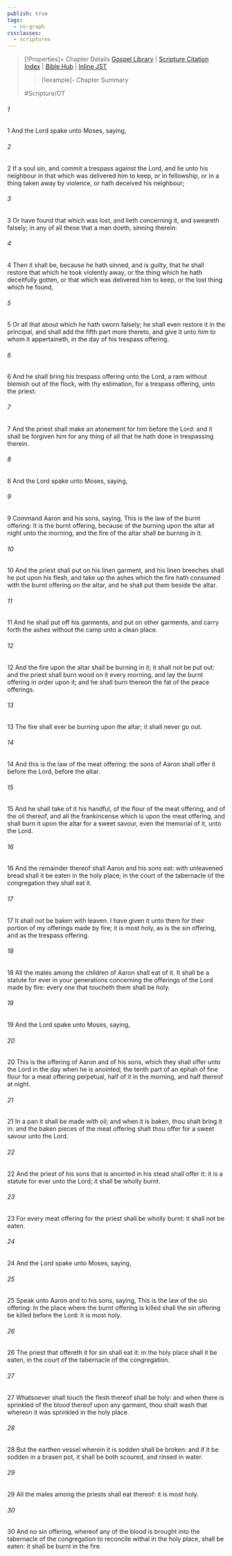 ```yaml
---
publish: true
tags:
  - no-graph
cssclasses:
  - scriptures
---
```

>[!Properties]+ Chapter Details
>[Gospel Library](https://churchofjesuschrist.org/study/scriptures/ot/lev/6?lang=eng)    |    [Scripture Citation Index](https://scriptures.byu.edu/#06706::c06706)    |    [Bible Hub](https://biblehub.com/leviticus/6.htm)    |    [Inline JST](https://scripturetoolbox.com/html/ic/Leviticus/6.html)
>>[!example]- Chapter Summary
>> 
> 
>
>#Scripture/OT
###### 1
1 And the Lord spake unto Moses, saying,
###### 2
2 If a soul sin, and commit a trespass against the Lord, and lie unto his neighbour in that which was delivered him to keep, or in fellowship, or in a thing taken away by violence, or hath deceived his neighbour;
###### 3
3 Or have found that which was lost, and lieth concerning it, and sweareth falsely; in any of all these that a man doeth, sinning therein:
###### 4
4 Then it shall be, because he hath sinned, and is guilty, that he shall restore that which he took violently away, or the thing which he hath deceitfully gotten, or that which was delivered him to keep, or the lost thing which he found,
###### 5
5 Or all that about which he hath sworn falsely; he shall even restore it in the principal, and shall add the fifth part more thereto, and give it unto him to whom it appertaineth, in the day of his trespass offering.
###### 6
6 And he shall bring his trespass offering unto the Lord, a ram without blemish out of the flock, with thy estimation, for a trespass offering, unto the priest:
###### 7
7 And the priest shall make an atonement for him before the Lord: and it shall be forgiven him for any thing of all that he hath done in trespassing therein.
###### 8
8 And the Lord spake unto Moses, saying,
###### 9
9 Command Aaron and his sons, saying, This is the law of the burnt offering: It is the burnt offering, because of the burning upon the altar all night unto the morning, and the fire of the altar shall be burning in it.
###### 10
10 And the priest shall put on his linen garment, and his linen breeches shall he put upon his flesh, and take up the ashes which the fire hath consumed with the burnt offering on the altar, and he shall put them beside the altar.
###### 11
11 And he shall put off his garments, and put on other garments, and carry forth the ashes without the camp unto a clean place.
###### 12
12 And the fire upon the altar shall be burning in it; it shall not be put out: and the priest shall burn wood on it every morning, and lay the burnt offering in order upon it; and he shall burn thereon the fat of the peace offerings.
###### 13
13 The fire shall ever be burning upon the altar; it shall never go out.
###### 14
14 And this is the law of the meat offering: the sons of Aaron shall offer it before the Lord, before the altar.
###### 15
15 And he shall take of it his handful, of the flour of the meat offering, and of the oil thereof, and all the frankincense which is upon the meat offering, and shall burn it upon the altar for a sweet savour, even the memorial of it, unto the Lord.
###### 16
16 And the remainder thereof shall Aaron and his sons eat: with unleavened bread shall it be eaten in the holy place; in the court of the tabernacle of the congregation they shall eat it.
###### 17
17 It shall not be baken with leaven. I have given it unto them for their portion of my offerings made by fire; it is most holy, as is the sin offering, and as the trespass offering.
###### 18
18 All the males among the children of Aaron shall eat of it. It shall be a statute for ever in your generations concerning the offerings of the Lord made by fire: every one that toucheth them shall be holy.
###### 19
19 And the Lord spake unto Moses, saying,
###### 20
20 This is the offering of Aaron and of his sons, which they shall offer unto the Lord in the day when he is anointed; the tenth part of an ephah of fine flour for a meat offering perpetual, half of it in the morning, and half thereof at night.
###### 21
21 In a pan it shall be made with oil; and when it is baken, thou shalt bring it in: and the baken pieces of the meat offering shalt thou offer for a sweet savour unto the Lord.
###### 22
22 And the priest of his sons that is anointed in his stead shall offer it: it is a statute for ever unto the Lord; it shall be wholly burnt.
###### 23
23 For every meat offering for the priest shall be wholly burnt: it shall not be eaten.
###### 24
24 And the Lord spake unto Moses, saying,
###### 25
25 Speak unto Aaron and to his sons, saying, This is the law of the sin offering: In the place where the burnt offering is killed shall the sin offering be killed before the Lord: it is most holy.
###### 26
26 The priest that offereth it for sin shall eat it: in the holy place shall it be eaten, in the court of the tabernacle of the congregation.
###### 27
27 Whatsoever shall touch the flesh thereof shall be holy: and when there is sprinkled of the blood thereof upon any garment, thou shalt wash that whereon it was sprinkled in the holy place.
###### 28
28 But the earthen vessel wherein it is sodden shall be broken: and if it be sodden in a brasen pot, it shall be both scoured, and rinsed in water.
###### 29
29 All the males among the priests shall eat thereof: it is most holy.
###### 30
30 And no sin offering, whereof any of the blood is brought into the tabernacle of the congregation to reconcile withal in the holy place, shall be eaten: it shall be burnt in the fire.
